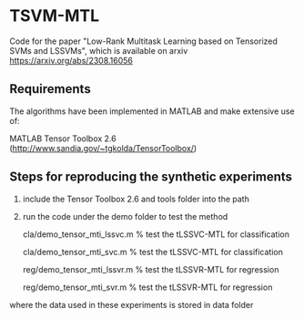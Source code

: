 # TSVM-MTL
Code for the paper "Low-Rank Multitask Learning based on Tensorized SVMs and LSSVMs", which is available on arxiv https://arxiv.org/abs/2308.16056


## Requirements

The algorithms have been implemented in MATLAB and make extensive use of:

MATLAB Tensor Toolbox 2.6 (http://www.sandia.gov/~tgkolda/TensorToolbox/)
 
     
## Steps for reproducing the synthetic experiments

1. include the Tensor Toolbox 2.6 and tools folder into the path
   
2. run the code under the demo folder to test the method
   
     cla/demo_tensor_mti_lssvc.m % test the tLSSVC-MTL for classification
     
     cla/demo_tensor_mti_svc.m % test the tLSSVC-MTL for classification
        
     reg/demo_tensor_mti_lssvr.m % test the tLSSVR-MTL for regression
     
     reg/demo_tensor_mti_svr.m % test the tLSSVR-MTL for regression

where the data used in these experiments is stored in data folder

 
 
